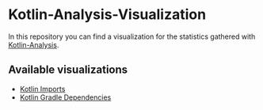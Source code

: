 # Kotlin-Analysis-Visualization
In this repository you can find a visualization for the statistics gathered with [Kotlin-Analysis](https://github.com/JetBrains-Research/Kotlin-Analysis).

## Available visualizations
- [Kotlin Imports](./src/kotlin_imports)
- [Kotlin Gradle Dependencies](./src/kotlin_gradle_dependencies)
